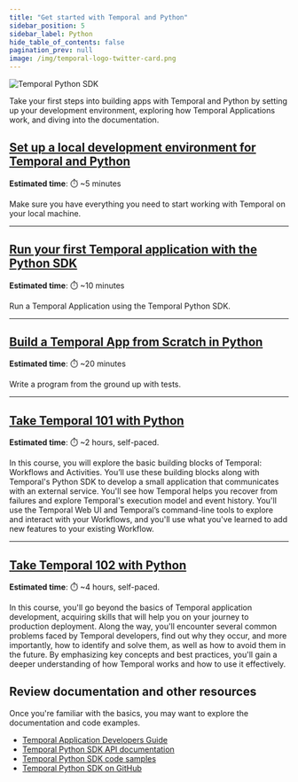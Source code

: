 ```yaml
---
title: "Get started with Temporal and Python"
sidebar_position: 5
sidebar_label: Python
hide_table_of_contents: false
pagination_prev: null
image: /img/temporal-logo-twitter-card.png
---
```


<img className="banner" src="/img/sdk_banners/banner_python.png" alt="Temporal Python SDK" />

Take your first steps into building apps with Temporal and Python by setting up your development environment, exploring how Temporal Applications work, and diving into the documentation.

## [Set up a local development environment for Temporal and Python](dev_environment/index.md)

**Estimated time**: ⏱️ ~5 minutes

Make sure you have everything you need to start working with Temporal on your local machine.

---

## [Run your first Temporal application with the Python SDK](first_program_in_python/index.md)

**Estimated time**: ⏱️ ~10 minutes

Run a Temporal Application using the Temporal Python SDK.

---

## [Build a Temporal App from Scratch in Python](hello_world_in_python/index.md)

**Estimated time**: ⏱️ ~20 minutes

Write a program from the ground up with tests.

----

## [Take Temporal 101 with Python](/courses/temporal_101/python.md)

**Estimated time**: ⏱️ ~2 hours, self-paced.

In this course, you will explore the basic building blocks of Temporal: Workflows and Activities. You’ll use these building blocks along with Temporal's Python SDK to develop a small application that communicates with an external service. You'll see how Temporal helps you recover from failures and explore Temporal's execution model and event history. You'll use the Temporal Web UI and Temporal’s command-line tools to explore and interact with your Workflows, and you'll use what you've learned to add new features to your existing Workflow.

----

## [Take Temporal 102 with Python](/courses/temporal_102/python.md)

**Estimated time**: ⏱️ ~4 hours, self-paced.

In this course, you'll go beyond the basics of Temporal application development, acquiring skills that will help you on your journey to production deployment. Along the way, you'll encounter several common problems faced by Temporal developers, find out why they occur, and more importantly, how to identify and solve them, as well as how to avoid them in the future. By emphasizing key concepts and best practices, you'll gain a deeper understanding of how Temporal works and how to use it effectively.

## Review documentation and other resources

Once you're familiar with the basics, you may want to explore the documentation and code examples.

* [Temporal Application Developers Guide](https://docs.temporal.io/dev-guide/python)
* [Temporal Python SDK API documentation](https://python.temporal.io/)
* [Temporal Python SDK code samples](https://github.com/temporalio/samples-python)
* [Temporal Python SDK on GitHub](https://github.com/temporalio/sdk-python)

